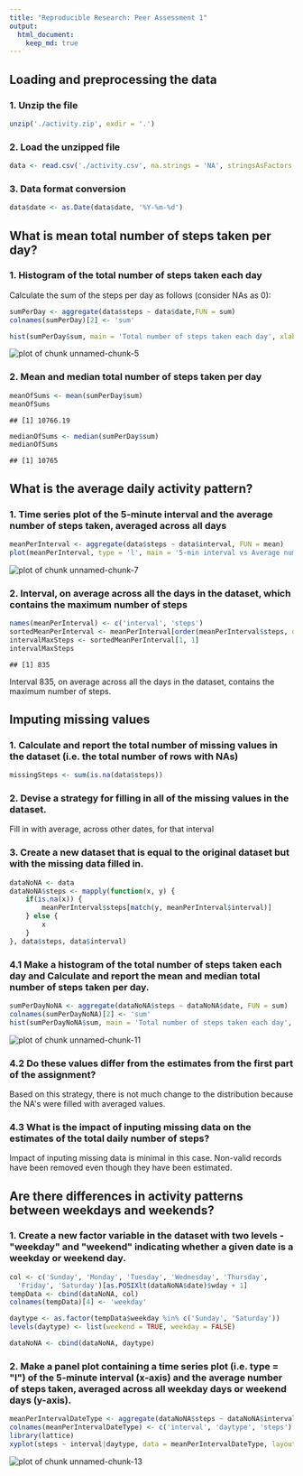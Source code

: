 ```yaml
---
title: "Reproducible Research: Peer Assessment 1"
output: 
  html_document:
    keep_md: true
---
```



## Loading and preprocessing the data
### 1. Unzip the file

```r
unzip('./activity.zip', exdir = '.')
```

### 2. Load the unzipped file

```r
data <- read.csv('./activity.csv', na.strings = 'NA', stringsAsFactors = FALSE)
```

### 3. Data format conversion

```r
data$date <- as.Date(data$date, '%Y-%m-%d')
```

## What is mean total number of steps taken per day?

### 1. Histogram of the total number of steps taken each day
Calculate the sum of the steps per day as follows (consider NAs as 0):


```r
sumPerDay <- aggregate(data$steps ~ data$date,FUN = sum)
colnames(sumPerDay)[2] <- 'sum'
```


```r
hist(sumPerDay$sum, main = 'Total number of steps taken each day', xlab = 'sum(Steps)')
```

![plot of chunk unnamed-chunk-5](figure/unnamed-chunk-5-1.png) 

### 2. Mean and median total number of steps taken per day


```r
meanOfSums <- mean(sumPerDay$sum)
meanOfSums
```

```
## [1] 10766.19
```


```r
medianOfSums <- median(sumPerDay$sum)
medianOfSums
```

```
## [1] 10765
```

## What is the average daily activity pattern?

### 1. Time series plot of the 5-minute interval and the average number of steps taken, averaged across all days


```r
meanPerInterval <- aggregate(data$steps ~ data$interval, FUN = mean)
plot(meanPerInterval, type = 'l', main = '5-min interval vs Average number of steps by interval', xlab = 'Intervals', ylab = 'Average number of steps', col = 'blue')
```

![plot of chunk unnamed-chunk-7](figure/unnamed-chunk-7-1.png) 

### 2. Interval, on average across all the days in the dataset, which contains the maximum number of steps


```r
names(meanPerInterval) <- c('interval', 'steps')
sortedMeanPerInterval <- meanPerInterval[order(meanPerInterval$steps, decreasing = 'TRUE'),]
intervalMaxSteps <- sortedMeanPerInterval[1, 1]
intervalMaxSteps
```

```
## [1] 835
```

Interval 835, on average across all the days in the dataset, contains the maximum number of steps.

## Imputing missing values

### 1. Calculate and report the total number of missing values in the dataset (i.e. the total number of rows with NAs)


```r
missingSteps <- sum(is.na(data$steps))
```

### 2. Devise a strategy for filling in all of the missing values in the dataset.
Fill in with average, across other dates, for that interval

### 3. Create a new dataset that is equal to the original dataset but with the missing data filled in.


```r
dataNoNA <- data
dataNoNA$steps <- mapply(function(x, y) {
    if(is.na(x)) {
        meanPerInterval$steps[match(y, meanPerInterval$interval)]
    } else {
        x
    }
}, data$steps, data$interval)
```

### 4.1 Make a histogram of the total number of steps taken each day and Calculate and report the mean and median total number of steps taken per day.


```r
sumPerDayNoNA <- aggregate(dataNoNA$steps ~ dataNoNA$date, FUN = sum)
colnames(sumPerDayNoNA)[2] <- 'sum'
hist(sumPerDayNoNA$sum, main = 'Total number of steps taken each day', xlab = 'Sum(steps)')
```

![plot of chunk unnamed-chunk-11](figure/unnamed-chunk-11-1.png) 

### 4.2 Do these values differ from the estimates from the first part of the assignment?
Based on this strategy, there is not much change to the distribution because the NA's were filled with averaged values.

### 4.3 What is the impact of inputing missing data on the estimates of the total daily number of steps?
Impact of inputing missing data is minimal in this case. Non-valid records have been removed even though they have been estimated.

## Are there differences in activity patterns between weekdays and weekends?

### 1. Create a new factor variable in the dataset with two levels - "weekday" and "weekend" indicating whether a given date is a weekday or weekend day.


```r
col <- c('Sunday', 'Monday', 'Tuesday', 'Wednesday', 'Thursday', 
  'Friday', 'Saturday')[as.POSIXlt(dataNoNA$date)$wday + 1]
tempData <- cbind(dataNoNA, col)
colnames(tempData)[4] <- 'weekday'

daytype <- as.factor(tempData$weekday %in% c('Sunday', 'Saturday'))
levels(daytype) <- list(weekend = TRUE, weekday = FALSE)

dataNoNA <- cbind(dataNoNA, daytype)
```

### 2. Make a panel plot containing a time series plot (i.e. type = "l") of the 5-minute interval (x-axis) and the average number of steps taken, averaged across all weekday days or weekend days (y-axis). 


```r
meanPerIntervalDateType <- aggregate(dataNoNA$steps ~ dataNoNA$interval * dataNoNA$daytype, FUN = mean)
colnames(meanPerIntervalDateType) <- c('interval', 'daytype', 'steps')
library(lattice)
xyplot(steps ~ interval|daytype, data = meanPerIntervalDateType, layout = c(1, 2), type = 'l')
```

![plot of chunk unnamed-chunk-13](figure/unnamed-chunk-13-1.png) 
